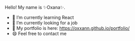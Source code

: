 Hello! My name is ✨Oxana✨. 

- 🌱 I’m currently learning React
- 🔭 I’m currently looking for a job
- 💬 My portfolio is here: https://oxxann.github.io/portfolio/
- 😄 Feel free to contact me 

<!--
**OxxAnn/OxxAnn** is a ✨ _special_ ✨ repository because its `README.md` (this file) appears on your GitHub profile.

Here are some ideas to get you started:

- 🔭 I’m currently working on ...
- 🌱 I’m currently learning ...
- 👯 I’m looking to collaborate on ...
- 🤔 I’m looking for help with ...
- 💬 Ask me about ...
- 📫 How to reach me: ...
- 😄 Pronouns: ...
- ⚡ Fun fact: ...
-->
